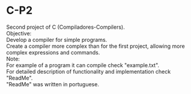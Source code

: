 # C-P2
Second project of C (Compiladores-Compilers).<br>
Objective:<br>
Develop a compiler for simple programs.<br>
Create a compiler more complex than for the first project, allowing more complex expressions and commands.<br>
Note:<br>
For example of a program it can compile check "example.txt".<br>
For detailed description of functionality and implementation check "ReadMe".<br>
"ReadMe" was written in portuguese.<br>

